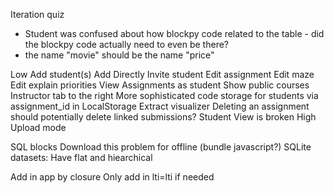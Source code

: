 

Iteration quiz
* Student was confused about how blockpy code related to the table - did the blockpy code actually need to even be there?
* the name "movie" should be the name "price"

Low
    Add student(s)
        Add Directly
        Invite student
    Edit assignment
        Edit maze
        Edit explain priorities
    View Assignments as student
    Show public courses
    Instructor tab to the right
    More sophisticated code storage for students via assignment_id in LocalStorage
    Extract visualizer
    Deleting an assignment should potentially delete linked submissions?
    Student View is broken
High
    Upload mode
    
        
SQL blocks
Download this problem for offline (bundle javascript?)
SQLite datasets:
    Have flat and hiearchical
        
Add in app by closure
Only add in lti=lti if needed
        

